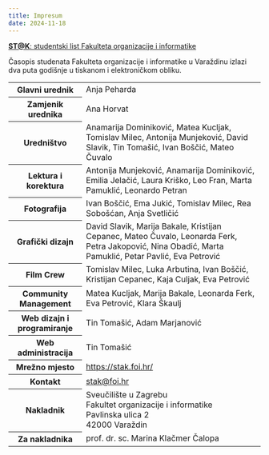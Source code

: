 ```yaml
---
title: Impresum
date: 2024-11-18
---
```


<ins><strong>ST@K</strong>: studentski list Fakulteta organizacije i informatike</ins>

Časopis studenata Fakulteta organizacije i informatike u Varaždinu izlazi dva puta godišnje u tiskanom i elektroničkom
obliku.

<table class="text-sm text-left rtl:text-right text-gray-500 dark:text-gray-400">
    <tbody>
        <tr class="bg-white border-b dark:bg-gray-800 dark:border-gray-700">
            <th scope="row" class="px-6 py-4 font-medium text-gray-900 dark:text-white">
                Glavni urednik
            </th>
            <td class="px-6 py-4">
                Anja Peharda
            </td>
        </tr>
        <tr class="bg-white border-b dark:bg-gray-800 dark:border-gray-700">
            <th scope="row" class="px-6 py-4 font-medium text-gray-900 dark:text-white">
                Zamjenik urednika
            </th>
            <td class="px-6 py-4">
                Ana Horvat
            </td>
        </tr>
        <tr class="bg-white border-b dark:bg-gray-800 dark:border-gray-700">
            <th scope="row" class="px-6 py-4 font-medium text-gray-900 dark:text-white">
                Uredništvo
            </th>
            <td class="px-6 py-4">
                Anamarija Dominiković, Matea Kucljak, Tomislav Milec, Antonija Munjeković, David Slavik, Tin Tomašić, Ivan Boščić, Mateo Čuvalo
            </td>
        </tr>
        <tr class="bg-white border-b dark:bg-gray-800 dark:border-gray-700">
            <th scope="row" class="px-6 py-4 font-medium text-gray-900 dark:text-white">
                Lektura i korektura
            </th>
            <td class="px-6 py-4">
                Antonija Munjeković, Anamarija Dominiković, Emilia Jelačić, Laura Kriško, Leo Fran, Marta Pamuklić, Leonardo Petran 
            </td>
        </tr>
        <tr class="bg-white border-b dark:bg-gray-800 dark:border-gray-700">
            <th scope="row" class="px-6 py-4 font-medium text-gray-900 dark:text-white">
                Fotografija
            </th>
            <td class="px-6 py-4">
                Ivan Boščić, Ema Jukić, Tomislav Milec, Rea Sobošćan, Anja Svetličić
            </td>
        </tr>
        <tr class="bg-white border-b dark:bg-gray-800 dark:border-gray-700">
            <th scope="row" class="px-6 py-4 font-medium text-gray-900 dark:text-white">
                Grafički dizajn
            </th>
            <td class="px-6 py-4">
                David Slavik, Marija Bakale, Kristijan Cepanec, Mateo Čuvalo, Leonarda Ferk, Petra Jakopović, Nina Obadić, Marta Pamuklić, Petar Pavlić, Eva Petrović
            </td>
        </tr>
        <tr class="bg-white border-b dark:bg-gray-800 dark:border-gray-700">
            <th scope="row" class="px-6 py-4 font-medium text-gray-900 dark:text-white">
                Film Crew
            </th>
            <td class="px-6 py-4">
                Tomislav Milec, Luka Arbutina, Ivan Boščić, Kristijan Cepanec, Kaja Culjak, Eva Petrović
            </td>
        </tr>
        <tr class="bg-white border-b dark:bg-gray-800 dark:border-gray-700">
            <th scope="row" class="px-6 py-4 font-medium text-gray-900 dark:text-white">
                Community Management
            </th>
            <td class="px-6 py-4">
                Matea Kucljak, Marija Bakale, Leonarda Ferk, Eva Petrović, Klara Škaulj
            </td>
        </tr>
        <tr class="bg-white border-b dark:bg-gray-800 dark:border-gray-700">
            <th scope="row" class="px-6 py-4 font-medium text-gray-900 dark:text-white">
                Web dizajn i programiranje
            </th>
            <td class="px-6 py-4">
                Tin Tomašić, Adam Marjanović
            </td>
        </tr>
        <tr class="bg-white border-b dark:bg-gray-800 dark:border-gray-700">
            <th scope="row" class="px-6 py-4 font-medium text-gray-900 dark:text-white">
                Web administracija
            </th>
            <td class="px-6 py-4">
                Tin Tomašić
            </td>
        </tr>
        <tr class="bg-white border-b dark:bg-gray-800 dark:border-gray-700">
            <th scope="row" class="px-6 py-4 font-medium text-gray-900 dark:text-white">
                Mrežno mjesto
            </th>
            <td class="px-6 py-4">
                <a href="https://stak.foi.hr/impresum">https://stak.foi.hr/</a>
            </td>
        </tr>
        <tr class="bg-white border-b dark:bg-gray-800 dark:border-gray-700">
            <th scope="row" class="px-6 py-4 font-medium text-gray-900 dark:text-white">
                Kontakt
            </th>
            <td class="px-6 py-4">
                <a href="mailto:stak@foi.hr">stak@foi.hr</a>
            </td>
        </tr>
        <tr class="bg-white border-b dark:bg-gray-800 dark:border-gray-700">
            <th scope="row" class="px-6 py-4 font-medium text-gray-900 dark:text-white">
                Nakladnik
            </th>
            <td class="px-6 py-4">
                Sveučilište u Zagrebu<br>
                Fakultet organizacije i informatike<br>
                Pavlinska ulica 2<br>
                42000 Varaždin
            </td>
        </tr>
        <tr class="bg-white border-b dark:bg-gray-800 dark:border-gray-700">
            <th scope="row" class="px-6 py-4 font-medium text-gray-900 dark:text-white">
                Za nakladnika
            </th>
            <td class="px-6 py-4">
                prof. dr. sc. Marina Klačmer Čalopa
            </td>
        </tr>
    </tbody>
</table>
